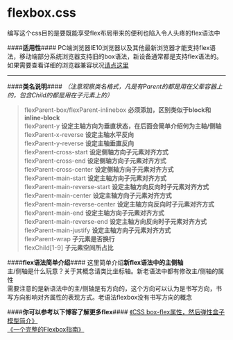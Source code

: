 # flexbox.css

编写这个css目的是要既能享受flex布局带来的便利也陷入令人头疼的flex语法中

####**适用性**####
PC端浏览器IE10浏览器以及其他最新浏览器才能支持flex语法，移动端部分系统浏览器支持旧的box语法，新设备通常都是支持flex语法的。如果需要查看详细的浏览器兼容状况[请点这里][1]


----------


####**类名说明**####
*（注意观察类名格式，凡是有Parent的都是用在父辈容器上的，包含Child的都是用在子元素上的）*
 > flexParent-box/flexParent-inlinebox **必须添加，区别类似于block和inline-block** <br>
 > flexParent-y **设定主轴方向为垂直状态，在后面会简单介绍何为主轴/侧轴** <br>
 > flexParent-x-reverse **设定主轴水平反向** <br>
 > flexParent-y-reverse **设定主轴垂直反向** <br>
 > flexParent-cross-start **设定侧轴方向子元素对齐方式** <br>
 > flexParent-cross-end **设定侧轴方向子元素对齐方式** <br>
 > flexParent-cross-center **设定侧轴方向子元素对齐方式** <br>
 > flexParent-main-start **设定主轴方向子元素对齐方式** <br>
 > flexParent-main-reverse-start **设定主轴方向反向时子元素对齐方式** <br>
 > flexParent-main-center **设定主轴方向子元素对齐方式** <br>
 > flexParent-main-reverse-center **设定主轴方向反向时子元素对齐方式** <br>
 > flexParent-main-end **设定主轴方向子元素对齐方式** <br>
 > flexParent-main-reverse-end **设定主轴方向反向时子元素对齐方式** <br>
 > flexParent-main-justify **设定主轴方向子元素对齐方式** <br>
 > flexParent-wrap **子元素是否换行** <br>
 > flexChild[1-9] **子元素空间所占比** <br>


####**flex语法简单介绍**####
这里简单介绍**新flex语法中的主侧轴**<br>
主/侧轴是什么玩意？关于其概念请类比坐标轴。新老语法中都有修改主/侧轴的属性<br>
需要注意的是新语法中的主/侧轴是有方向的，这个方向可以认为是书写方向，书写方向影响对齐属性的表现方式。老语法flexbox没有书写方向的概念

####**你可以参考以下博客了解更多flex**####
[《CSS box-flex属性，然后弹性盒子模型简介》][2] <br>
[《一个完整的Flexbox指南》][3]

  
  
  
  
  


  [1]: http://caniuse.com/#feat=flexbox
  [2]: http://www.zhangxinxu.com/wordpress/2010/12/css-box-flex%E5%B1%9E%E6%80%A7%EF%BC%8C%E7%84%B6%E5%90%8E%E5%BC%B9%E6%80%A7%E7%9B%92%E5%AD%90%E6%A8%A1%E5%9E%8B%E7%AE%80%E4%BB%8B/
  [3]: http://www.w3cplus.com/css3/a-guide-to-flexbox.html